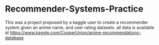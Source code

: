 # Recommender-Systems-Practice
This was a project proposed by a kaggle user to create a recommender system given an anime name, and user rating datasets.
all data is available at https://www.kaggle.com/CooperUnion/anime-recommendations-database
